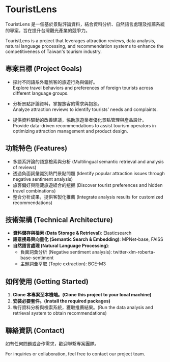 # TouristLens

TouristLens 是一個基於景點評論資料，結合資料分析、自然語言處理及推薦系統的專案，旨在提升台灣觀光產業的競爭力。

TouristLens is a project that leverages attraction reviews, data analysis, natural language processing, and recommendation systems to enhance the competitiveness of Taiwan's tourism industry.

## 專案目標 (Project Goals)

- 探討不同語系外籍旅客的旅遊行為與偏好。  
Explore travel behaviors and preferences of foreign tourists across different language groups.

- 分析景點評論資料，掌握旅客的需求與抱怨。  
Analyze attraction reviews to identify tourists' needs and complaints.

- 提供資料驅動的改善建議，協助旅遊業者優化景點管理與產品設計。  
Provide data-driven recommendations to assist tourism operators in optimizing attraction management and product design.

## 功能特色 (Features)

- 多語系評論的語意檢索與分析 (Multilingual semantic retrieval and analysis of reviews)
- 透過負面詞彙識別熱門景點問題 (Identify popular attraction issues through negative sentiment analysis)
- 旅客偏好與隱藏旅遊組合的挖掘 (Discover tourist preferences and hidden travel combinations)
- 整合分析成果，提供客製化推薦 (Integrate analysis results for customized recommendations)

## 技術架構 (Technical Architecture)

- **資料儲存與檢索 (Data Storage & Retrieval)**: Elasticsearch
- **語意搜尋與向量化 (Semantic Search & Embedding)**: MPNet-base, FAISS
- **自然語言處理 (Natural Language Processing)**: 
  - 負面詞彙分析 (Negative sentiment analysis): twitter-xlm-roberta-base-sentiment
  - 主題詞彙萃取 (Topic extraction): BGE-M3

## 如何使用 (Getting Started)

1. **Clone 本專案至本機端。(Clone this project to your local machine)**
2. **安裝必要套件。(Install the required packages)**
3. 執行資料分析與檢索系統，獲取推薦結果。(Run the data analysis and retrieval system to obtain recommendations)

## 聯絡資訊 (Contact)

如有任何問題或合作需求，歡迎聯繫專案團隊。

For inquiries or collaboration, feel free to contact our project team.

